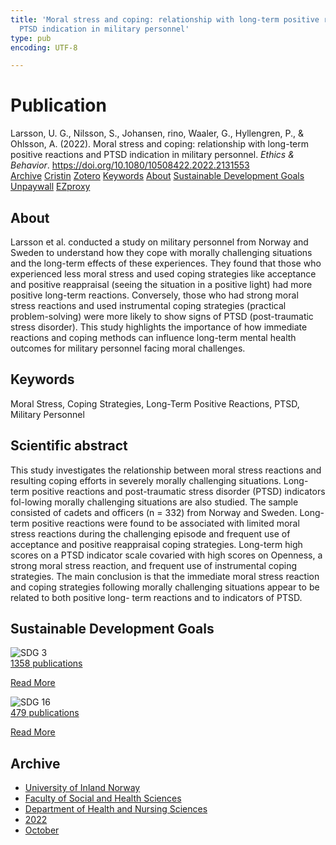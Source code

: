 ```yaml
---
title: 'Moral stress and coping: relationship with long-term positive reactions and
  PTSD indication in military personnel'
type: pub
encoding: UTF-8

---
```

<h1>Publication</h1>
<article id="csl-bib-container-S8TRPJLK" class="csl-bib-container">
  <div class="csl-bib-body"> <div class="csl-entry">Larsson, U. G., Nilsson, S., Johansen, rino, Waaler, G., Hyllengren, P., &#38; Ohlsson, A. (2022). Moral stress and coping: relationship with long-term positive reactions and PTSD indication in military personnel. <i>Ethics &#38; Behavior</i>. <a href="https://doi.org/10.1080/10508422.2022.2131553">https://doi.org/10.1080/10508422.2022.2131553</a></div> </div>
  <div class="csl-bib-buttons">
    <a href="#taxonomy-article-S8TRPJLK" alt="archive" class="csl-bib-button">Archive</a>
    <a href="https://app.cristin.no/results/show.jsf?id=2063029" alt="Cristin" class="csl-bib-button">Cristin</a>
    <a href="http://zotero.org/groups/5881554/items/S8TRPJLK" alt="Zotero" class="csl-bib-button">Zotero</a>
    <a href="#keywords-article-S8TRPJLK" alt="keywords" class="csl-bib-button">Keywords</a>
    <a href="#about-article-S8TRPJLK" alt="about_pub" class="csl-bib-button">About</a>
    <a href="#sdg-article-S8TRPJLK" alt="sdg" class="csl-bib-button">Sustainable Development Goals</a>
    <a href="https://doi.org/10.1080/10508422.2022.2131553" alt="Unpaywall" class="csl-bib-button">Unpaywall</a>
    <a href="https://doi.org/10.1080/10508422.2022.2131553" alt="EZproxy" class="csl-bib-button">EZproxy</a>
  </div>
  <div id="csl-bib-meta-container-S8TRPJLK"></div>
</article>
<div id="csl-bib-meta-S8TRPJLK" class="csl-bib-meta">
  <article id="about-article-S8TRPJLK" class="about_pub-article">
    <h1>About</h1>
    Larsson et al. conducted a study on military personnel from Norway and Sweden to understand how they cope with morally challenging situations and the long-term effects of these experiences. They found that those who experienced less moral stress and used coping strategies like acceptance and positive reappraisal (seeing the situation in a positive light) had more positive long-term reactions. Conversely, those who had strong moral stress reactions and used instrumental coping strategies (practical problem-solving) were more likely to show signs of PTSD (post-traumatic stress disorder). This study highlights the importance of how immediate reactions and coping methods can influence long-term mental health outcomes for military personnel facing moral challenges.
  </article>
  <article id="keywords-article-S8TRPJLK" class="keywords-article">
    <h1>Keywords</h1>
    Moral Stress, Coping Strategies, Long-Term Positive Reactions, PTSD, Military Personnel
  </article>
  <article id="abstract-article-S8TRPJLK" class="abstract-article">
    <h1>Scientific abstract</h1>
    This study investigates the relationship between moral stress reactions and resulting coping efforts in severely morally challenging situations. Long-term positive reactions and post-traumatic stress disorder (PTSD) indicators fol-lowing morally challenging situations are also studied. The sample consisted of cadets and officers (n = 332) from Norway and Sweden. Long-term positive reactions were found to be associated with limited moral stress reactions during the challenging episode and frequent use of acceptance and positive reappraisal coping strategies. Long-term high scores on a PTSD indicator scale covaried with high scores on Openness, a strong moral stress reaction, and frequent use of instrumental coping strategies. The main conclusion is that the immediate moral stress reaction and coping strategies following morally challenging situations appear to be related to both positive long- term reactions and to indicators of PTSD.
  </article>
  <article id="sdg-article-S8TRPJLK" class="sdg-article">
    <h1>Sustainable Development Goals</h1>
    <div class="sdg-container"><div id="sdg3" class="sdg">
        <img src="{{< params subfolder >}}images/sdg/sdg03_en.png" class="image" alt="SDG 3">
        <div class="sdg-overlay">
          <a href="{{< params subfolder >}}en/archive/?sdg=3#archive" class="sdg-publication-count"><span>1358</span> publications</a>
          <p><a href="https://sdgs.un.org/goals/goal3" class="sdg-read-more">Read More</a></p>
        </div>
      </div> <div id="sdg16" class="sdg">
        <img src="{{< params subfolder >}}images/sdg/sdg16_en.png" class="image" alt="SDG 16">
        <div class="sdg-overlay">
          <a href="{{< params subfolder >}}en/archive/?sdg=16#archive" class="sdg-publication-count"><span>479</span> publications</a>
          <p><a href="https://sdgs.un.org/goals/goal16" class="sdg-read-more">Read More</a></p>
        </div>
      </div></div>
  </article>
  <article id="taxonomy-article-S8TRPJLK" class="taxonomy-article">
    <h1>Archive</h1>
    <ul>
      <li><a href="{{< params subfolder >}}en/archive/?key=3DCRN523">University of Inland Norway</a></li>
      <li><a href="{{< params subfolder >}}en/archive/?key=IDKFS3MX">Faculty of Social and Health Sciences</a></li>
      <li><a href="{{< params subfolder >}}en/archive/?key=GTV4ECMZ">Department of Health and Nursing Sciences</a></li>
      <li><a href="{{< params subfolder >}}en/archive/?key=558P36BB">2022</a></li>
      <li><a href="{{< params subfolder >}}en/archive/?key=F8MJA35V">October</a></li>
    </ul>
  </article>
</div>
